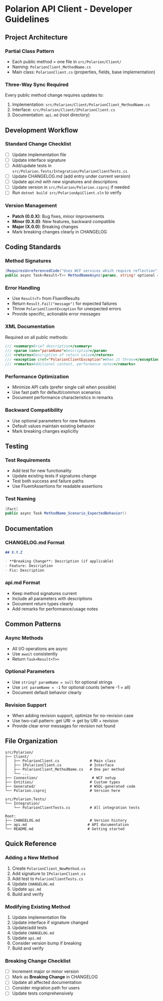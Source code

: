 # Polarion API Client - Developer Guidelines

## Project Architecture

### Partial Class Pattern
- Each public method = one file in `src/Polarion/Client/`
- Naming: `PolarionClient_MethodName.cs`
- Main class: `PolarionClient.cs` (properties, fields, base implementation)

### Three-Way Sync Required
Every public method change requires updates to:
1. Implementation: `src/Polarion/Client/PolarionClient_MethodName.cs`
2. Interface: `src/Polarion/Client/IPolarionClient.cs`
3. Documentation: `api.md` (root directory)

## Development Workflow

### Standard Change Checklist
- [ ] Update implementation file
- [ ] Update interface signature
- [ ] Add/update tests in `src/Polarion.Tests/Integration/PolarionClientTests.cs`
- [ ] Update CHANGELOG.md (add entry under current version)
- [ ] Update api.md with new signatures and descriptions
- [ ] Update version in `src/Polarion/Polarion.csproj` if needed
- [ ] Run `dotnet build src/PolarionApiClient.sln` to verify

### Version Management
- **Patch (0.0.X)**: Bug fixes, minor improvements
- **Minor (0.X.0)**: New features, backward compatible
- **Major (X.0.0)**: Breaking changes
- Mark breaking changes clearly in CHANGELOG

## Coding Standards

### Method Signatures
```csharp
[RequiresUnreferencedCode("Uses WCF services which require reflection")]
public async Task<Result<T>> MethodNameAsync(params, string? optional = null)
```

### Error Handling
- Use `Result<T>` from FluentResults
- Return `Result.Fail("message")` for expected failures
- Throw `PolarionClientException` for unexpected errors
- Provide specific, actionable error messages

### XML Documentation
Required on all public methods:
```csharp
/// <summary>Brief description</summary>
/// <param name="paramName">Description</param>
/// <returns>Description of return value</returns>
/// <exception cref="PolarionClientException">When it throws</exception>
/// <remarks>Additional context, performance notes</remarks>
```

### Performance Optimization
- Minimize API calls (prefer single call when possible)
- Use fast path for default/common scenarios
- Document performance characteristics in remarks

### Backward Compatibility
- Use optional parameters for new features
- Default values maintain existing behavior
- Mark breaking changes explicitly

## Testing

### Test Requirements
- Add test for new functionality
- Update existing tests if signatures change
- Test both success and failure paths
- Use FluentAssertions for readable assertions

### Test Naming
```csharp
[Fact]
public async Task MethodName_Scenario_ExpectedBehavior()
```

## Documentation

### CHANGELOG.md Format
```markdown
## X.Y.Z

- **Breaking Change**: Description (if applicable)
- Feature: Description
- Fix: Description
```

### api.md Format
- Keep method signatures current
- Include all parameters with descriptions
- Document return types clearly
- Add remarks for performance/usage notes

## Common Patterns

### Async Methods
- All I/O operations are async
- Use `await` consistently
- Return `Task<Result<T>>`

### Optional Parameters
- Use `string? paramName = null` for optional strings
- Use `int paramName = -1` for optional counts (where -1 = all)
- Document default behavior clearly

### Revision Support
- When adding revision support, optimize for no-revision case
- Use two-call pattern: get URI → get by URI + revision
- Provide clear error messages for revision not found

## File Organization

```
src/Polarion/
├── Client/
│   ├── PolarionClient.cs              # Main class
│   ├── IPolarionClient.cs             # Interface
│   ├── PolarionClient_MethodName.cs   # One per method
│   └── ...
├── Connection/                         # WCF setup
├── Entities/                          # Custom types
├── Generated/                         # WSDL-generated code
└── Polarion.csproj                    # Version here

src/Polarion.Tests/
└── Integration/
    └── PolarionClientTests.cs         # All integration tests

Root:
├── CHANGELOG.md                       # Version history
├── api.md                            # API documentation
└── README.md                         # Getting started
```

## Quick Reference

### Adding a New Method
1. Create `PolarionClient_NewMethod.cs`
2. Add signature to `IPolarionClient.cs`
3. Add test to `PolarionClientTests.cs`
4. Update `CHANGELOG.md`
5. Update `api.md`
6. Build and verify

### Modifying Existing Method
1. Update implementation file
2. Update interface if signature changed
3. Update/add tests
4. Update `CHANGELOG.md`
5. Update `api.md`
6. Consider version bump if breaking
7. Build and verify

### Breaking Change Checklist
- [ ] Increment major or minor version
- [ ] Mark as **Breaking Change** in CHANGELOG
- [ ] Update all affected documentation
- [ ] Consider migration path for users
- [ ] Update tests comprehensively
